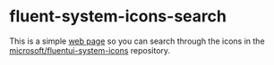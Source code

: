 # fluent-system-icons-search
This is a simple [web page](https://dfkeenan.github.io/fluent-system-icons-search/) so you can search through the icons in the [microsoft/fluentui-system-icons](https://github.com/microsoft/fluentui-system-icons/) repository.
